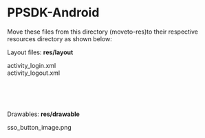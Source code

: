 # PPSDK-Android

Move these files from this directory (moveto-res)to their respective resources directory as shown below:

Layout files: <b>res/layout</b>

  activity_login.xml   
  activity_logout.xml
  
<br>
<br>  
<br>

Drawables: <b>res/drawable</b>

  sso_button_image.png
  
  
    